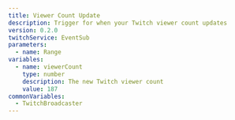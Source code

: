 ```yaml
---
title: Viewer Count Update
description: Trigger for when your Twitch viewer count updates
version: 0.2.0
twitchService: EventSub
parameters:
  - name: Range
variables:
  - name: viewerCount
    type: number
    description: The new Twitch viewer count
    value: 187
commonVariables:
  - TwitchBroadcaster
---
```

